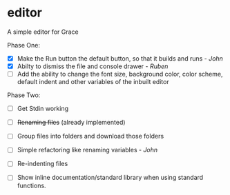 editor
======

A simple editor for Grace

Phase One:
- [X] Make the Run button the default button, so that it builds and runs - *John*
- [X] Abilty to dismiss the file and console drawer - *Ruben*
- [ ] Add the ability to change the font size, background color, color scheme, default indent and other variables of the inbuilt editor

Phase Two:
- [ ] Get Stdin working
- [ ] ~~Renaming files~~ (already implemented)
- [ ] Group files into folders and download those folders
- [ ] Simple refactoring like renaming variables - *John*
- [ ] Re-indenting files
- [ ] Show inline documentation/standard library when using standard functions.

